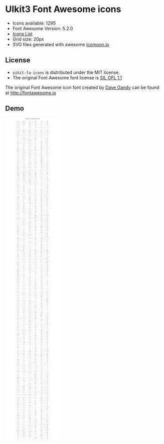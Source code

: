 # UIkit3 Font Awesome icons
* Icons available: 1295
* Font Awesome Version: 5.2.0
* [Icons List](ICONSLIST.md)
* Grid size: 20px
* SVG files generated with awesome [icomoon.io](https://icomoon.io)

## License
* `uikit-fa-icons` is distributed under the MIT license.
* The original Font Awesome font license is [SIL OFL 1.1](http://fontawesome.io/license/)

The original Font Awesome icon font created by [Dave Gandy](http://twitter.com/davegandy) can be found at http://fontawesome.io

## Demo
![UIkit3 Font Awesome icons](demo.png)